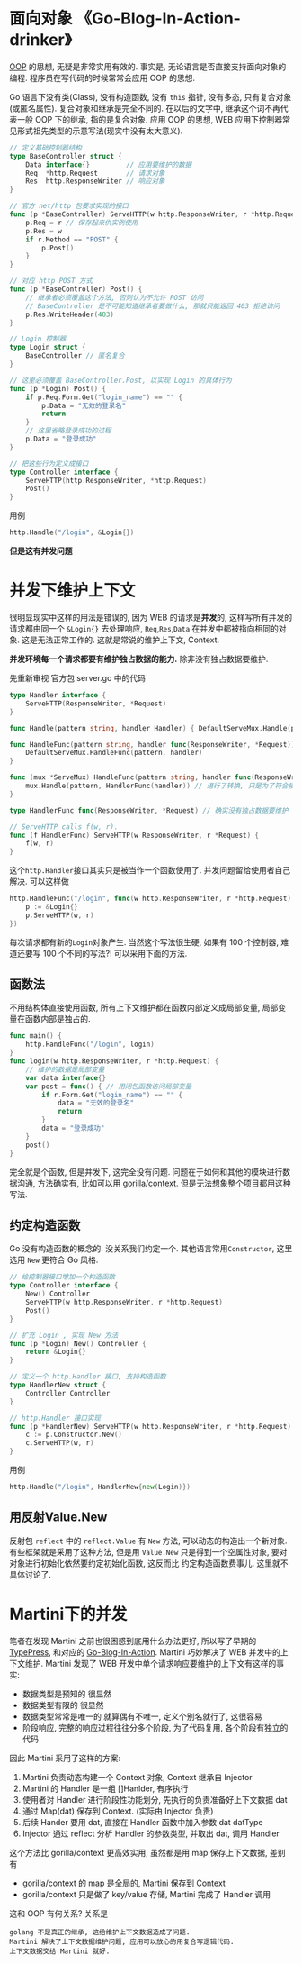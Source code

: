 面向对象
《Go-Blog-In-Action-drinker》
========

[OOP][1] 的思想, 无疑是非常实用有效的. 事实是, 无论语言是否直接支持面向对象的编程. 程序员在写代码的时候常常会应用 OOP 的思想.

Go 语言下没有类(Class), 没有构造函数, 没有 `this` 指针, 没有多态,  只有复合对象(或匿名属性). 复合对象和继承是完全不同的. 在以后的文字中, 继承这个词不再代表一般 OOP 下的继承, 指的是复合对象.
应用 OOP 的思想, WEB 应用下控制器常见形式祖先类型的示意写法(现实中没有太大意义).

```go
// 定义基础控制器结构
type BaseController struct {
	Data interface{}         // 应用要维护的数据
	Req  *http.Request       // 请求对象
	Res  http.ResponseWriter // 响应对象
}

// 官方 net/http 包要求实现的接口
func (p *BaseController) ServeHTTP(w http.ResponseWriter, r *http.Request) {
	p.Req = r // 保存起来供实例使用
	p.Res = w
	if r.Method == "POST" {
		p.Post()
	}
}

// 对应 http POST 方式
func (p *BaseController) Post() {
	// 继承者必须覆盖这个方法, 否则认为不允许 POST 访问
	// BaseController 是不可能知道继承者要做什么, 那就只能返回 403 拒绝访问
	p.Res.WriteHeader(403)
}

// Login 控制器
type Login struct {
	BaseController // 匿名复合
}

// 这里必须覆盖 BaseController.Post, 以实现 Login 的具体行为
func (p *Login) Post() {
	if p.Req.Form.Get("login_name") == "" {
		p.Data = "无效的登录名"
		return
	}
	// 这里省略登录成功的过程
	p.Data = "登录成功"
}

// 把这些行为定义成接口
type Controller interface {
	ServeHTTP(http.ResponseWriter, *http.Request)
	Post()
}
```

用例

```go
http.Handle("/login", &Login{})
```
**但是这有并发问题**

并发下维护上下文
================

很明显现实中这样的用法是错误的, 因为 WEB 的请求是**并发**的, 这样写所有并发的请求都由同一个 `&Login{}` 去处理响应, `Req`,`Res`,`Data` 在并发中都被指向相同的对象. 这是无法正常工作的. 这就是常说的维护上下文, Context.

**并发环境每一个请求都要有维护独占数据的能力.** 除非没有独占数据要维护.

先重新审视 官方包 server.go 中的代码

```go
type Handler interface {
	ServeHTTP(ResponseWriter, *Request)
}

func Handle(pattern string, handler Handler) { DefaultServeMux.Handle(pattern, handler) }

func HandleFunc(pattern string, handler func(ResponseWriter, *Request)) {
	DefaultServeMux.HandleFunc(pattern, handler)
}

func (mux *ServeMux) HandleFunc(pattern string, handler func(ResponseWriter, *Request)) {
	mux.Handle(pattern, HandlerFunc(handler)) // 进行了转换, 只是为了符合接口要求
}

type HandlerFunc func(ResponseWriter, *Request) // 确实没有独占数据要维护

// ServeHTTP calls f(w, r).
func (f HandlerFunc) ServeHTTP(w ResponseWriter, r *Request) {
	f(w, r)
}
```

这个`http.Handler`接口其实只是被当作一个函数使用了. 并发问题留给使用者自己解决.
可以这样做

```go
http.HandleFunc("/login", func(w http.ResponseWriter, r *http.Request) {
	p := &Login{}
	p.ServeHTTP(w, r)
})
```

每次请求都有新的`Login`对象产生. 当然这个写法很生硬, 如果有 100 个控制器, 难道还要写 100 个不同的写法?! 可以采用下面的方法.

## 函数法

不用结构体直接使用函数, 所有上下文维护都在函数内部定义成局部变量, 局部变量在函数内部是独占的.

```go
func main() {
	http.HandleFunc("/login", login)
}
func login(w http.ResponseWriter, r *http.Request) {
    // 维护的数据是局部变量
	var data interface{}
	var post = func() { // 用闭包函数访问局部变量
		if r.Form.Get("login_name") == "" {
			data = "无效的登录名"
			return
		}
		data = "登录成功"
	}
	post()
}
```

完全就是个函数, 但是并发下, 这完全没有问题. 问题在于如何和其他的模块进行数据沟通, 方法确实有, 比如可以用 [gorilla/context][2]. 但是无法想象整个项目都用这种写法.

## 约定构造函数

Go 没有构造函数的概念的. 没关系我们约定一个. 其他语言常用`Constructor`, 这里选用 `New` 更符合 Go 风格.

```go
// 给控制器接口增加一个构造函数
type Controller interface {
	New() Controller
	ServeHTTP(w http.ResponseWriter, r *http.Request)
	Post()
}

// 扩充 Login , 实现 New 方法
func (p *Login) New() Controller {
	return &Login{}
}

// 定义一个 http.Handler 接口, 支持构造函数
type HandlerNew struct {
	Controller Controller
}

// http.Handler 接口实现
func (p *HandlerNew) ServeHTTP(w http.ResponseWriter, r *http.Request) {
	c := p.Constructor.New()
	c.ServeHTTP(w, r)
}
```

用例

```go
http.Handle("/login", HandlerNew{new(Login)})
```

## 用反射Value.New

反射包 `reflect` 中的 `reflect.Value` 有 `New` 方法, 可以动态的构造出一个新对象. 有些框架就是采用了这种方法, 但是用 `Value.New` 只是得到一个空属性对象, 要对对象进行初始化依然要约定初始化函数, 这反而比 约定构造函数费事儿. 这里就不具体讨论了.

Martini下的并发
===============

笔者在发现 Martini 之前也很困惑到底用什么办法更好, 所以写了早期的 [TypePress][3], 和对应的 [Go-Blog-In-Action][4]. Martini 巧妙解决了 WEB 并发中的上下文维护.
Martini 发现了 WEB 开发中单个请求响应要维护的上下文有这样的事实:

 - 数据类型是预知的 很显然
 - 数据类型有限的   很显然
 - 数据类型常常是唯一的 就算偶有不唯一, 定义个别名就行了, 这很容易
 - 阶段响应, 完整的响应过程往往分多个阶段, 为了代码复用, 各个阶段有独立的代码

因此 Martini 采用了这样的方案:

 1. Martini 负责动态构建一个 Context 对象, Context 继承自 Injector
 2. Martini 的 Handler 是一组 []Hanlder, 有序执行
 3. 使用者对 Handler 进行阶段性功能划分, 先执行的负责准备好上下文数据 dat
 4. 通过 Map(dat) 保存到 Context. (实际由 Injector 负责)
 5. 后续 Hander 要用 dat, 直接在 Handler 函数中加入参数 dat datType
 6. Injector 通过 reflect 分析 Handler 的参数类型, 并取出 dat, 调用 Handler

这个方法比 gorilla/context 更高效实用, 虽然都是用 map 保存上下文数据, 差别有

 - gorilla/context 的 map 是全局的, Martini 保存到 Context
 - gorilla/context 只是做了 key/value 存储, Martini 完成了 Handler 调用

这和 OOP 有何关系? 关系是

    golang 不是真正的继承, 这给维护上下文数据造成了问题.
    Martini 解决了上下文数据维护问题, 应用可以放心的用复合写逻辑代码.
    上下文数据交给 Martini 就好.



  [1]: http://zh.wikipedia.org/wiki/%E9%9D%A2%E5%90%91%E5%AF%B9%E8%B1%A1%E7%A8%8B%E5%BA%8F%E8%AE%BE%E8%AE%A1
  [2]: https://github.com/gorilla/context
  [3]: https://github.com/achun/typepress
  [4]: https://github.com/achun/Go-Blog-In-Action/tree/master
